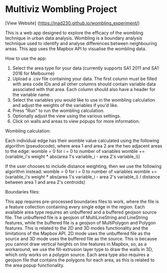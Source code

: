 # Multiviz Wombling Project
[View Website] (https://jnad230.github.io/wombling_experiment/)

This is a web app designed to explore the efficacy of the wombling technique in urban data analysis. Wombling is a boundary analysis technique used to identify and analyse differences between neighbouring areas. This app uses the Mapbox API to visualise the wombling data.

How to use the app:

1. Select the area type for your data (currently supports SA1 2011 and SA1 2016 for Melbourne)
2. Upload a .csv file containing your data. The first column must be filled with area code IDs and all other columns should contain variable data associated with that area. Each column should also have a header for the variable name.
3. Select the variables you would like to use in the wombling calculation and adjust the weights of the variables if you'd like.
4. Press "Run" to run the wombling calculation.
5. Optionally adjust the view using the various settings.
6. Click on walls and areas to view popups for more information.

Wombling calculation:

Each individual edge has their womble value calculated using the following algorithm (pseudocode), where area 1 and area 2 are the two adjacent areas to the edge:
womble = 0
for i = 0 to number of variables
  womble += (variable_i's weight * abs(area 1's variable_i - area 2's variable_i))

If the user chooses to include distance weighting, then we use the following algorithm instead:
womble = 0
for i = 0 to number of variables
  womble += (variable_i's weight * abs(area 1's variable_i - area 2's variable_i) / distance between area 1 and area 2's centroids)
  
Boundaries files:

This app requires pre-processed boundaries files to work, where the file is a feature collection containing every single edge in the region. Each available area type requires an unbuffered and a buffered geojson source file. The unbuffered file is a geojson of MultiLineString and LineString features, while the buffered file is a geojson of MultiPolygon and Polygon features.
This is related to the 2D and 3D modes functionality and the limitations of the Mapbox API. 2D mode uses the unbuffered file as the source and 3D mode uses the buffered file as the source. This is because you cannot draw vertical heights on line features in Mapbox, so, as a workaround, we use the fill-extrusion layer type to draw the walls in 3D, which only works on a polygon source.
Each area type also requires a geojson file that contains the polygons for each area, as this is related to the area popup functionality.

